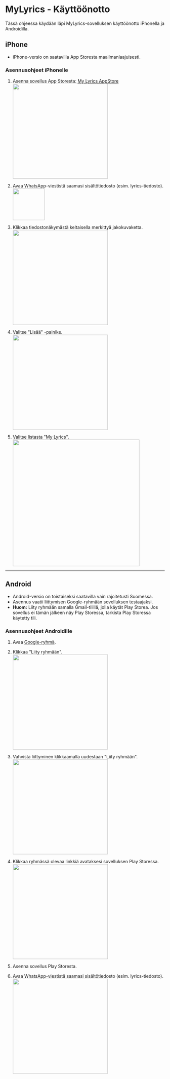 # MyLyrics - Käyttöönotto

Tässä ohjeessa käydään läpi MyLyrics-sovelluksen käyttöönotto iPhonella ja Androidilla.

## iPhone

- iPhone-versio on saatavilla App Storesta maailmanlaajuisesti.

### Asennusohjeet iPhonelle

1. Asenna sovellus App Storesta: [My Lyrics AppStore](https://apps.apple.com/fi/app/my-lyrics/id6471364838)  
   <img src="https://laurelltm.github.io/my-lyrics-howTo-fi/images/iphone/appstore.jpeg" height="300">

2. Avaa WhatsApp-viestistä saamasi sisältötiedosto (esim. lyrics-tiedosto).  
   <img src="https://laurelltm.github.io/my-lyrics-howTo-fi/images/iphone/file_in_message.jpeg" height="100">

3. Klikkaa tiedostonäkymästä keltaisella merkittyä jakokuvaketta.  
   <img src="https://laurelltm.github.io/my-lyrics-howTo-fi/images/iphone/open_file.jpeg" height="300">

4. Valitse "Lisää" -painike.  
   <img src="https://laurelltm.github.io/my-lyrics-howTo-fi/images/iphone/select_more.jpeg" height="300">

5. Valitse listasta "My Lyrics".  
   <img src="https://laurelltm.github.io/my-lyrics-howTo-fi/images/iphone/select_app.jpeg" height="400">

---

## Android

- Android-versio on toistaiseksi saatavilla vain rajoitetusti Suomessa.
- Asennus vaatii liittymisen Google-ryhmään sovelluksen testaajaksi.
- **Huom:** Liity ryhmään samalla Gmail-tilillä, jolla käytät Play Storea. Jos sovellus ei tämän jälkeen näy Play Storessa, tarkista Play Storessa käytetty tili.

### Asennusohjeet Androidille

1. Avaa [Google-ryhmä](https://groups.google.com/g/my-lyrics-app).

2. Klikkaa "Liity ryhmään".  
   <img src="https://laurelltm.github.io/my-lyrics-howTo-fi/images/android/group-not-joined.jpeg" height="300">

3. Vahvista liittyminen klikkaamalla uudestaan "Liity ryhmään".  
   <img src="https://laurelltm.github.io/my-lyrics-howTo-fi/images/android/click_join.jpeg" height="300">

4. Klikkaa ryhmässä olevaa linkkiä avataksesi sovelluksen Play Storessa.  
   <img src="https://laurelltm.github.io/my-lyrics-howTo-fi/images/android/to_play_store.jpeg" height="300">

5. Asenna sovellus Play Storesta.

6. Avaa WhatsApp-viestistä saamasi sisältötiedosto (esim. lyrics-tiedosto).  
   <img src="https://laurelltm.github.io/my-lyrics-howTo-fi/images/android/whats-app-open.jpeg" height="300">

